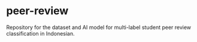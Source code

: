 # peer-review
Repository for the dataset and AI model for multi-label student peer review classification in Indonesian. 
